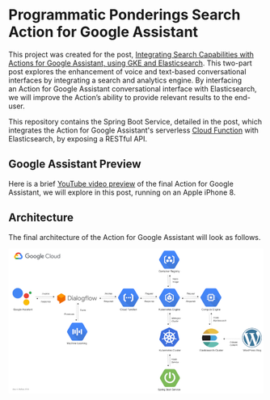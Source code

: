 # Programmatic Ponderings Search Action for Google Assistant

This project was created for the post, [Integrating Search Capabilities with Actions for Google Assistant, using GKE and Elasticsearch](https://wp.me/p1RD28-603). This two-part post explores the enhancement of voice and text-based conversational interfaces by integrating a search and analytics engine. By interfacing an Action for Google Assistant conversational interface with Elasticsearch, we will improve the Action’s ability to provide relevant results to the end-user.

This repository contains the Spring Boot Service, detailed in the post, which integrates the Action for Google Assistant's serverless [Cloud Function](https://github.com/garystafford/google-wp-search-action) with Elasticsearch, by exposing a RESTful API.

## Google Assistant Preview

Here is a brief [YouTube video preview](https://www.youtube.com/watch?v=k7TIv2NAIrc) of the final Action for Google Assistant, we will explore in this post, running on an Apple iPhone 8.

## Architecture

The final architecture of the Action for Google Assistant will look as follows.

![Google-Assistant-Architecture-Final](./search-architecture.png)

